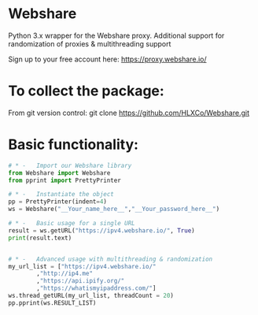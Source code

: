 # Webshare
Python 3.x wrapper for the Webshare proxy.  Additional support for randomization of proxies & multithreading support

Sign up to your free account here: https://proxy.webshare.io/

# To collect the package:

From git version control:
git clone https://github.com/HLXCo/Webshare.git

# Basic functionality:

```python
# * -	Import our Webshare library
from Webshare import Webshare
from pprint import PrettyPrinter

# * -	Instantiate the object
pp = PrettyPrinter(indent=4) 
ws = Webshare("__Your_name_here__","__Your_password_here__")

# * -	Basic usage for a single URL
result = ws.getURL("https://ipv4.webshare.io/", True)
print(result.text)


# * -	Advanced usage with multithreading & randomization
my_url_list = ["https://ipv4.webshare.io/"
		,"http://ip4.me"
		,"https://api.ipify.org/"
		,"https://whatismyipaddress.com/"]
ws.thread_getURL(my_url_list, threadCount = 20)
pp.pprint(ws.RESULT_LIST)
```
